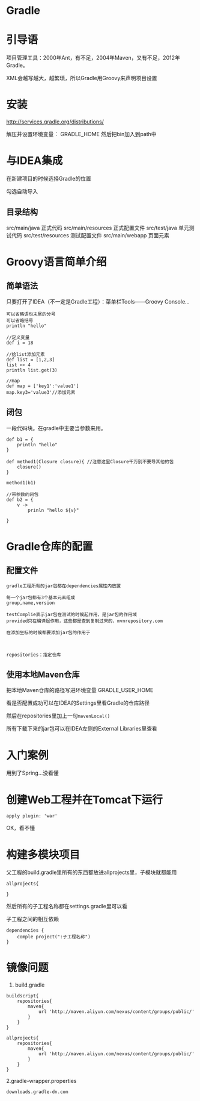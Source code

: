# Gradle

# 引导语

项目管理工具：2000年Ant，有不足，2004年Maven，又有不足，2012年Gradle。

XML会越写越大，越繁琐，所以Gradle用Groovy来声明项目设置

# 安装
http://services.gradle.org/distributions/

解压并设置环境变量：
GRADLE_HOME
然后把bin加入到path中

# 与IDEA集成
在新建项目的时候选择Gradle的位置

勾选自动导入

## 目录结构
src/main/java 正式代码
src/main/resources 正式配置文件
src/test/java 单元测试代码
src/test/resources 测试配置文件
src/main/webapp 页面元素

# Groovy语言简单介绍
## 简单语法
只要打开了IDEA（不一定是Gradle工程）：菜单栏Tools——Groovy Console...

```
可以省略语句末尾的分号
可以省略括号
println "hello"

//定义变量
def i = 18

//给list添加元素
def list = [1,2,3]
list << 4
println list.get(3)

//map
def map = ['key1':'value1']
map.key3='value3'//添加元素

```
## 闭包
一段代码块。在gradle中主要当参数来用。

```
def b1 = {
    println "hello"
}

def method1(Closure closure){ //注意这里Closure千万别不要导其他的包
    closure()
}

method1(b1)

//带参数的闭包
def b2 = {
	v ->
		prinln "hello ${v}"

}

```

# Gradle仓库的配置

## 配置文件

```
gradle工程所有的jar包都在dependencies属性内放置

每一个jar包都有3个基本元素组成
group,name,version

testComplie表示jar包在测试的时候起作用，是jar包的作用域
provided只在编译起作用，这些都是查到复制过来的，mvnrepository.com

在添加坐标的时候都要添加jar包的作用于



repositories：指定仓库

```

## 使用本地Maven仓库

把本地Maven仓库的路径写进环境变量
GRADLE_USER_HOME

看是否配置成功可以在IDEA的Settings里看Gradle的仓库路径


然后在repositories里加上一句```mavenLocal()```

所有下载下来的jar包可以在IDEA左侧的External Libraries里查看

# 入门案例

用到了Spring...没看懂

# 创建Web工程并在Tomcat下运行
```
apply plugin: 'war'
```
OK，看不懂
# 构建多模块项目
父工程的build.gradle里所有的东西都放进allprojects里，子模块就都能用
```
allprojects{

}
```

然后所有的子工程名称都在settings.gradle里可以看

子工程之间的相互依赖
```
dependencies {
	comple project(":子工程名称")
}

```

# 镜像问题

1. build.gradle

```
buildscript{
	repositories{
		maven{
			url 'http://maven.aliyun.com/nexus/content/groups/public/'
		}
	}
}

allprojects{
	repositories{
		maven{
			url 'http://maven.aliyun.com/nexus/content/groups/public/'
		}
	}
}

```



2.gradle-wrapper.properties

```
downloads.gradle-dn.com
```

